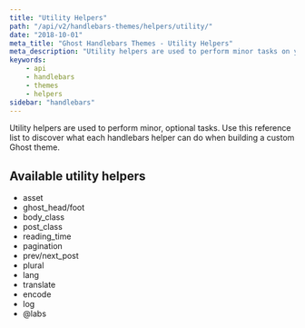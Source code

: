 ```yaml
---
title: "Utility Helpers"
path: "/api/v2/handlebars-themes/helpers/utility/"
date: "2018-10-01"
meta_title: "Ghost Handlebars Themes - Utility Helpers"
meta_description: "Utility helpers are used to perform minor tasks on your Ghost publcation. Learn more about developing with Ghost themes!"
keywords:
    - api
    - handlebars
    - themes
    - helpers
sidebar: "handlebars"
---
```


Utility helpers are used to perform minor, optional tasks. Use this reference list to discover what each handlebars helper can do when building a custom Ghost theme. 

## Available utility helpers

* asset
* ghost_head/foot
* body_class
* post_class
* reading_time
* pagination
* prev/next_post
* plural
* lang
* translate
* encode
* log
* @labs
